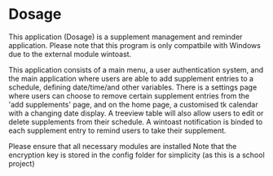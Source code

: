 # Dosage

This application (Dosage) is a supplement management and reminder application. Please note that this program is only compatbile with Windows due to the external module wintoast.

This application consists of a main menu, a user authentication system, and the main application where users are able to add supplement entries to a schedule, defining date/time/and other variables. There is a settings page where users can choose to remove certain supplement entries from the 'add supplements' page, and on the home page, a customised tk calendar with a changing date display. A treeview table will also allow users to edit or delete supplements from their schedule. A wintoast notification is binded to each supplement entry to remind users to take their supplement.

Please ensure that all necessary modules are installed
Note that the encryption key is stored in the config folder for simplicity (as this is a school project)
